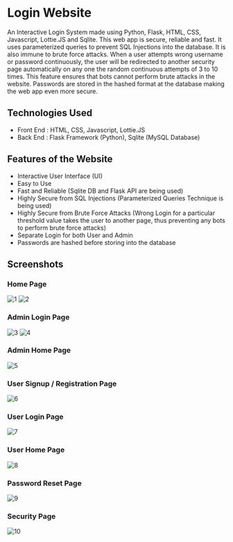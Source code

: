 # Login Website
An Interactive Login System made using Python, Flask, HTML, CSS, Javascript, Lottie.JS and Sqlite. This web app is secure, reliable and fast. It uses parameterized queries to prevent SQL Injections into the database. It is also immune to brute force attacks. When a user attempts wrong username or password continuously, the user will be redirected to another security page automatically on any one the random continuous attempts of 3 to 10 times. This feature ensures that bots cannot perform brute attacks in the website. Passwords are stored in the hashed format at the database making the web app even more secure.

## Technologies Used
- Front End : HTML, CSS, Javascript, Lottie.JS
- Back End : Flask Framework (Python), Sqlite (MySQL Database)

## Features of the Website
- Interactive User Interface (UI) 
- Easy to Use
- Fast and Reliable (Sqlite DB and Flask API are being used)
- Highly Secure from SQL Injections (Parameterized Queries Technique is being used)
- Highly Secure from Brute Force Attacks (Wrong Login for a particular threshold value takes the user to another page, thus preventing any bots to perform brute force attacks)
- Separate Login for both User and Admin
- Passwords are hashed before storing into the database 

## Screenshots
  ### Home Page   
   ![1](../main/docs/1.jpg)
   ![2](../main/docs/2.jpg)
  ### Admin Login Page
   ![3](../main/docs/3.jpg)
   ![4](../main/docs/4.jpg)
  ### Admin Home Page
   ![5](../main/docs/5.jpg)
  ### User Signup / Registration Page
   ![6](../main/docs/6.jpg)
  ### User Login Page
   ![7](../main/docs/7.jpg)
  ### User Home Page
   ![8](../main/docs/8.jpg)
  ### Password Reset Page
   ![9](../main/docs/9.jpg)
  ### Security Page
   ![10](../main/docs/10.jpg)
